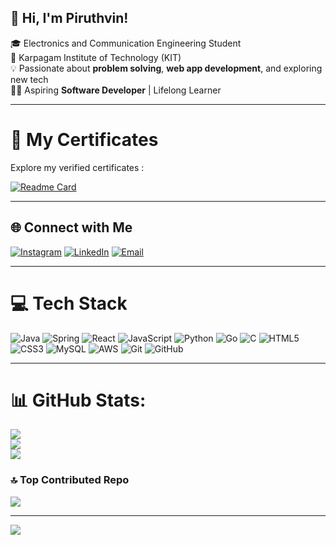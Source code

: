 ## 👋 Hi, I'm Piruthvin!

🎓 Electronics and Communication Engineering Student  
🏫 Karpagam Institute of Technology (KIT)  
💡 Passionate about **problem solving**, **web app development**, and exploring new tech  
👨‍💻 Aspiring **Software Developer** | Lifelong Learner

---

# 📁 My Certificates

Explore my verified certificates :

[![Readme Card](https://github-readme-stats.vercel.app/api/pin/?username=Piruthvin&repo=Certificates&theme=merko)](https://github.com/Piruthvin/Certificates)

---

## 🌐 Connect with Me

[![Instagram](https://img.shields.io/badge/Instagram-%23E4405F.svg?logo=Instagram&logoColor=white)](https://instagram.com/piruthvin_) 
[![LinkedIn](https://img.shields.io/badge/LinkedIn-%230077B5.svg?logo=linkedin&logoColor=white)](https://linkedin.com/in/Piruthvin) 
[![Email](https://img.shields.io/badge/Email-D14836?logo=gmail&logoColor=white)](mailto:23ecb38@karpagamtech.ac.in) 

---

# 💻 Tech Stack

![Java](https://img.shields.io/badge/java-%23ED8B00.svg?style=for-the-badge&logo=openjdk&logoColor=white)
![Spring](https://img.shields.io/badge/spring-%236DB33F.svg?style=for-the-badge&logo=spring&logoColor=white)
![React](https://img.shields.io/badge/react-%2320232a.svg?style=for-the-badge&logo=react&logoColor=%2361DAFB)
![JavaScript](https://img.shields.io/badge/javascript-%23323330.svg?style=for-the-badge&logo=javascript&logoColor=%23F7DF1E)
![Python](https://img.shields.io/badge/python-3670A0?style=for-the-badge&logo=python&logoColor=ffdd54)
![Go](https://img.shields.io/badge/go-%2300ADD8.svg?style=for-the-badge&logo=go&logoColor=white)
![C](https://img.shields.io/badge/c-%2300599C.svg?style=for-the-badge&logo=c&logoColor=white)
![HTML5](https://img.shields.io/badge/html5-%23E34F26.svg?style=for-the-badge&logo=html5&logoColor=white)
![CSS3](https://img.shields.io/badge/css3-%231572B6.svg?style=for-the-badge&logo=css3&logoColor=white)
![MySQL](https://img.shields.io/badge/mysql-4479A1.svg?style=for-the-badge&logo=mysql&logoColor=white)
![AWS](https://img.shields.io/badge/AWS-%23FF9900.svg?style=for-the-badge&logo=amazon-aws&logoColor=white)
![Git](https://img.shields.io/badge/git-%23F05033.svg?style=for-the-badge&logo=git&logoColor=white)
![GitHub](https://img.shields.io/badge/github-%23121011.svg?style=for-the-badge&logo=github&logoColor=white)

---
# 📊 GitHub Stats:
![](https://github-readme-stats.vercel.app/api?username=Piruthvin&theme=dark&hide_border=false&include_all_commits=true&count_private=false)<br/>
![](https://github-readme-streak-stats.herokuapp.com/?user=Piruthvin&theme=dark&hide_border=false)<br/>
![](https://github-readme-stats.vercel.app/api/top-langs/?username=Piruthvin&theme=dark&hide_border=false&include_all_commits=true&count_private=false&layout=compact)

### 🔝 Top Contributed Repo
![](https://github-contributor-stats.vercel.app/api?username=Piruthvin&limit=5&theme=dark&combine_all_yearly_contributions=true)

---
[![](https://visitcount.itsvg.in/api?id=Piruthvin&icon=0&color=0)](https://visitcount.itsvg.in)

<!-- Proudly created with GPRM ( https://gprm.itsvg.in ) -->

<!-- 🚀 Proudly created with GPRM ( https://gprm.itsvg.in ) -->
